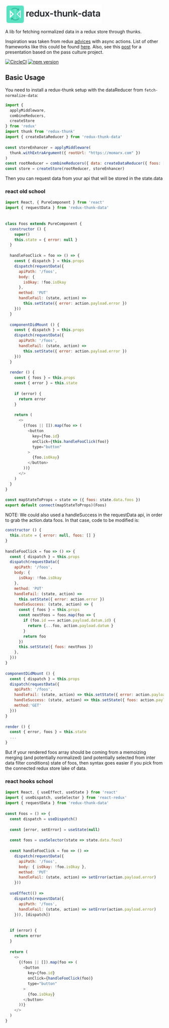 <img alt="redux-thunk-data logo" src="https://raw.githubusercontent.com/betagouv/redux-thunk-data/master/icon.png" height=60/>

A lib for fetching normalized data in a redux store through thunks.

Inspiration was taken from redux [advices](https://redux.js.org/advanced/async-actions) with async actions. List of other frameworks like this could be found [here](https://twitter.com/acemarke/status/1226721204725309442). Also, see this [post](https://medium.com/pass-culture/2-an-open-source-app-94d9de8d6eee) for a presentation based on the pass culture project.

[![CircleCI](https://circleci.com/gh/betagouv/redux-thunk-data/tree/master.svg?style=svg)](https://circleci.com/gh/betagouv/redux-thunk-data/tree/master)
[![npm version](https://img.shields.io/npm/v/redux-thunk-data.svg?style=flat-square)](https://npmjs.org/package/redux-thunk-data)

## Basic Usage

You need to install a redux-thunk setup with the dataReducer from `fetch-normalize-data`:

```javascript
import {
  applyMiddleware,
  combineReducers,
  createStore
} from 'redux'
import thunk from 'redux-thunk'
import { createDataReducer } from 'redux-thunk-data'

const storeEnhancer = applyMiddleware(
  thunk.withExtraArgument({ rootUrl: "https://momarx.com" })
)
const rootReducer = combineReducers({ data: createDataReducer({ foos: [] }) })
const store = createStore(rootReducer, storeEnhancer)
```

Then you can request data from your api that will be stored
in the state.data

### react old school

```javascript
import React, { PureComponent } from 'react'
import { requestData } from 'redux-thunk-data'


class Foos extends PureComponent {
  constructor () {
    super()
    this.state = { error: null }
  }

  handleFooClick = foo => () => {
    const { dispatch } = this.props
    dispatch(requestData({
      apiPath: '/foos',
      body: {
        isOkay: !foo.isOkay
      },
      method: 'PUT'
      handleFail: (state, action) =>
        this.setState({ error: action.payload.error })
    }))
  }

  componentDidMount () {
    const { dispatch } = this.props
    dispatch(requestData({
      apiPath: '/foos',
      handleFail: (state, action) =>
        this.setState({ error: action.payload.error })
    }))
  }

  render () {
    const { foos } = this.props
    const { error } = this.state

    if (error) {
      return error
    }

    return (
      <>
        {(foos || []).map(foo => (
          <button
            key={foo.id}
            onClick={this.handleFooClick(foo)}
            type="button"
          >
            {foo.isOkay}
          </button>
        ))}
      </>
    )
  }
}

const mapStateToProps = state => ({ foos: state.data.foos })
export default connect(mapStateToProps)(Foos)
```

NOTE: We could also used a handleSuccess in the requestData api, in order to grab the action.data foos. In that case, code to be modified is:

```javascript
constructor () {
  this.state = { error: null, foos: [] }
}

handleFooClick = foo => () => {
  const { dispatch } = this.props
  dispatch(requestData({
    apiPath: '/foos',
    body: {
      isOkay: !foo.isOkay
    },
    method: 'PUT'
    handleFail: (state, action) =>
      this.setState({ error: action.error })
    handleSuccess: (state, action) => {
      const { foos } = this.props
      const nextFoos = foos.map(foo => {
        if (foo.id === action.payload.datum.id) {
          return {...foo, action.payload.datum }
        }
        return foo
      })
      this.setState({ foos: nextFoos })
    },
  }))
}

componentDidMount () {
  const { dispatch } = this.props
  dispatch(requestData({
    apiPath: '/foos',
    handleFail: (state, action) => this.setState({ error: action.payload.error }),
    handleSuccess: (state, action) => this.setState({ foos: action.payload.data }),
    method:'GET'
  }))
}

render () {
  const { error, foos } = this.state
  ...
}
```

But if your rendered foos array should be coming from a memoizing merging (and potentially normalized) (and potentially selected from inter data filter conditions) state of foos, then syntax goes easier if you pick from the connected redux store lake of data.



### react hooks school

```javascript
import React, { useEffect, useState } from 'react'
import { useDispatch, useSelector } from 'react-redux'
import { requestData } from 'redux-thunk-data'

const Foos = () => {
  const dispatch = useDispatch()

  const [error, setError] = useState(null)

  const foos = useSelector(state => state.data.foos)

  const handleFooClick = foo => () =>
    dispatch(requestData({
      apiPath: '/foos',
      body: { isOkay: !foo.isOkay },
      method: 'PUT'
      handleFail: (state, action) => setError(action.payload.error)
    }))

  useEffect(() =>
    dispatch(requestData({
      apiPath: '/foos',
      handleFail: (state, action) => setError(action.payload.error)
    })), [dispatch])


  if (error) {
    return error
  }

  return (
    <>
      {(foos || []).map(foo => (
        <button
          key={foo.id}
          onClick={handleFooClick(foo)}
          type="button"
        >
          {foo.isOkay}
        </button>
      ))}
    </>
  )
}
```
